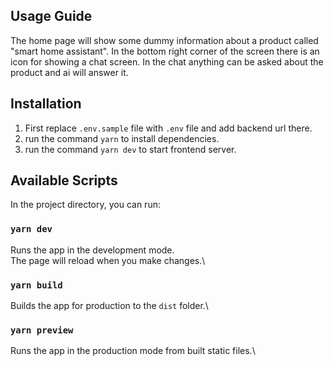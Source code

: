 ## Usage Guide

The home page will show some dummy information about a product called "smart home assistant". In the bottom right corner of the screen there is an icon for showing a chat screen. In the chat anything can be asked about the product and ai will answer it.

## Installation

1. First replace `.env.sample` file with `.env` file and add backend url there.
2. run the command `yarn` to install dependencies.
3. run the command `yarn dev` to start frontend server.

## Available Scripts

In the project directory, you can run:

### `yarn dev`

Runs the app in the development mode.\
The page will reload when you make changes.\

### `yarn build`

Builds the app for production to the `dist` folder.\

### `yarn preview`

Runs the app in the production mode from built static files.\
